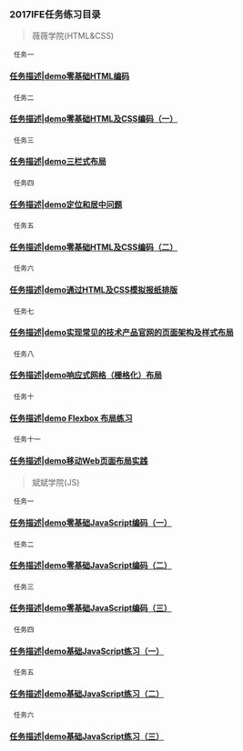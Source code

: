 ### 2017IFE任务练习目录

> 薇薇学院(HTML&CSS)

` 任务一`
 #### [任务描述](http://ife.baidu.com/course/detail/id/90)|[demo零基础HTML编码](http://www.hxvin.me/IFE-/薇薇学院(HTML&CSS)/2017IFE1.1.html)
` 任务二`
#### [任务描述](http://ife.baidu.com/course/detail/id/92)|[demo零基础HTML及CSS编码（一）](http://www.hxvin.me/IFE-/薇薇学院(HTML&CSS)/IFE1.2/IFE1.2.htm)
` 任务三`
#### [任务描述](http://ife.baidu.com/course/detail/id/94)|[demo三栏式布局](www.hxvin.me/IFE-/薇薇学院(HTML&CSS)/IFE1.32/IFE1.32.html)
` 任务四`
#### [任务描述](http://ife.baidu.com/course/detail/id/95)|[demo定位和居中问题](www.hxvin.me/IFE-/薇薇学院(HTML&CSS)/IFE1.4/IFE1.4.html)
` 任务五`
#### [任务描述](http://ife.baidu.com/course/detail/id/96)|[demo零基础HTML及CSS编码（二）](www.hxvin.me/IFE-/薇薇学院(HTML&CSS)/IFE1.5/IFE1.5.htm)
` 任务六`
#### [任务描述](http://ife.baidu.com/course/detail/id/99)|[demo通过HTML及CSS模拟报纸排版](www.hxvin.me/IFE-/薇薇学院(HTML&CSS)/IFE1.6/IFE1.6.html)
` 任务七`
#### [任务描述](http://ife.baidu.com/course/detail/id/102)|[demo实现常见的技术产品官网的页面架构及样式布局](www.hxvin.me/IFE-/薇薇学院(HTML&CSS)/IFE1.7/IFE1.7.html)
` 任务八`
#### [任务描述](http://ife.baidu.com/course/detail/id/102)|[demo响应式网格（栅格化）布局](www.hxvin.me/IFE-/薇薇学院(HTML&CSS)/IFE1.8/IFE1.8.html)
` 任务十`
#### [任务描述](http://ife.baidu.com/course/detail/id/102)|[demo Flexbox 布局练习](www.hxvin.me/IFE-/薇薇学院(HTML&CSS)/IFE1.10/IFE1.10.html)
` 任务十一`
#### [任务描述](http://ife.baidu.com/course/detail/id/102)|[demo移动Web页面布局实践](www.hxvin.me/IFE-/薇薇学院(HTML&CSS)/IFE1.11/IFE1.11.html)

> 斌斌学院(JS)

` 任务一`
#### [任务描述](http://ife.baidu.com/course/detail/id/93)|[demo零基础JavaScript编码（一）](www.hxvin.me/IFE-/斌斌学院（JS）/IFE2.1/IFE2.1.html)
` 任务二`
#### [任务描述](http://ife.baidu.com/course/detail/id/91)|[demo零基础JavaScript编码（二）](www.hxvin.me/IFE-/斌斌学院（JS）/IFE2.2/IFE2.2.html)
` 任务三`
#### [任务描述](http://ife.baidu.com/course/detail/id/98)|[demo零基础JavaScript编码（三）](www.hxvin.me/IFE-/斌斌学院（JS）/IFE2.3/IFE2.3.html)
` 任务四`
#### [任务描述](http://ife.baidu.com/course/detail/id/103)|[demo基础JavaScript练习（一）](www.hxvin.me/IFE-/斌斌学院（JS）/IFE2.4/IFE2.4.html)
` 任务五`
#### [任务描述](http://ife.baidu.com/course/detail/id/105)|[demo基础JavaScript练习（二）](www.hxvin.me/IFE-/斌斌学院（JS）/IFE2.5/IFE2.5.html)
` 任务六`
#### [任务描述](http://ife.baidu.com/course/detail/id/107)|[demo基础JavaScript练习（三）](www.hxvin.me/IFE-/斌斌学院（JS）/IFE2.6/IFE2.6.html)
